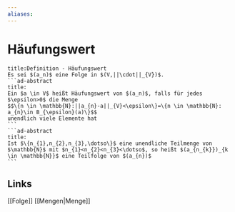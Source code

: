 ```yaml
---
aliases: 
---
```

# Häufungswert 
````ad-abstract
title:Definition - Häufungswert
Es sei $(a_n)$ eine Folge in $(V,||\cdot||_{V})$.
```ad-abstract
title:
Ein $a \in V$ heißt Häufungswert von $(a_n)$, falls für jedes $\epsilon>0$ die Menge
$$\{n \in \mathbb{N}:||a_{n}-a||_{V}<\epsilon\}=\{n \in \mathbb{N}: a_{n}\in B_{\epsilon}(a)\}$$
unendlich viele Elemente hat
```
```ad-abstract
title:
Ist $\{n_{1},n_{2},n_{3},\dotso\}$ eine unendliche Teilmenge von $\mathbb{N}$ mit $n_{1}<n_{2}<n_{3}<\dotso$, so heißt $(a_{n_{k}})_{k \in \mathbb{N}}$ eine Teilfolge von $(a_{n})$
```
````


## Links
[[Folge]]
[[Mengen|Menge]]